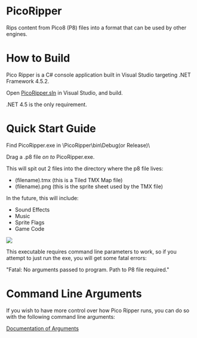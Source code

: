 # PicoRipper
Rips content from Pico8 (P8) files into a format that can be used by other engines.

# How to Build

Pico Ripper is a C# console application built in Visual Studio targeting .NET Framework 4.5.2.

Open [PicoRipper.sln](../blob/master/PicoRipper/PicoRipper.sln) in Visual Studio, and build.

.NET 4.5 is the only requirement.

# Quick Start Guide

Find PicoRipper.exe in \PicoRipper\bin\Debug(or Release)\

Drag a .p8 file _on to_ PicoRipper.exe.

This will spit out 2 files into the directory where the p8 file lives:

- (filename).tmx (this is a Tiled TMX Map file)
- (filename).png (this is the sprite sheet used by the TMX file)

In the future, this will include:

- Sound Effects
- Music
- Sprite Flags
- Game Code

![](Mono8_MapRip2.gif)

This executable requires command line parameters to work, so if you attempt to just run the exe, you will get some fatal errors:

"Fatal: No arguments passed to program. Path to P8 file required."

# Command Line Arguments

If you wish to have more control over how Pico Ripper runs, you can do so with the following command line arguments:

[Documentation of Arguments](https://github.com/mhughson/PicoRipper/blob/master/PicoRipper/PicoRipper/Program.cs#L115-L121)


